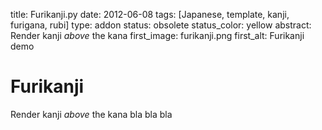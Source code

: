title: Furikanji.py
date: 2012-06-08
tags: [Japanese, template, kanji, furigana, rubi]
type: addon
status: obsolete
status_color: yellow
abstract: Render kanji <em>above</em> the kana
first_image: furikanji.png
first_alt: Furikanji demo

Furikanji
====

Render kanji *above* the kana bla bla bla

